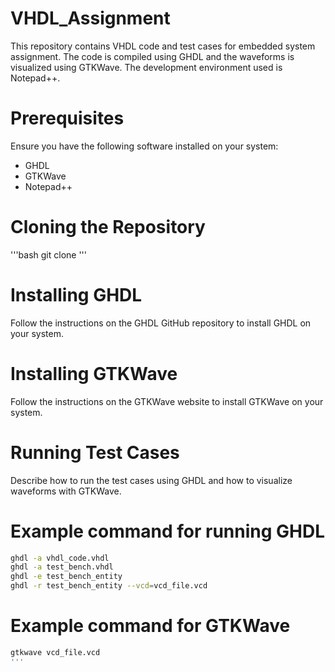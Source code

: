 # VHDL_Assignment
This repository contains VHDL code and test cases for embedded system assignment. The code is compiled using GHDL and the waveforms is visualized using GTKWave. The development environment used is Notepad++.

# Prerequisites
Ensure you have the following software installed on your system:
- GHDL
- GTKWave
- Notepad++

# Cloning the Repository
'''bash
git clone 
'''

# Installing GHDL
Follow the instructions on the GHDL GitHub repository to install GHDL on your system.

# Installing GTKWave
Follow the instructions on the GTKWave website to install GTKWave on your system.

# Running Test Cases 
Describe how to run the test cases using GHDL and how to visualize waveforms with GTKWave.

# Example command for running GHDL
```bash
ghdl -a vhdl_code.vhdl
ghdl -a test_bench.vhdl
ghdl -e test_bench_entity
ghdl -r test_bench_entity --vcd=vcd_file.vcd
```

# Example command for GTKWave
```bash
gtkwave vcd_file.vcd
'''
